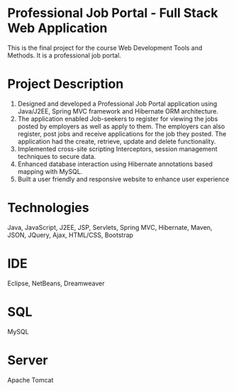 # Professional Job Portal - Full Stack Web Application
This is the final project for the course Web Development Tools and Methods. It is a professional job portal.

# Project Description
1. Designed and developed a Professional Job Portal application using Java/J2EE, Spring MVC framework and Hibernate ORM architecture.
2. The application enabled Job-seekers to register for viewing the jobs posted by employers as well as apply to them. The employers can also register, post jobs and receive applications for the job they posted. The application had the create, retrieve, update and delete functionality.
3. Implemented cross-site scripting Interceptors, session management techniques to secure data. 
4. Enhanced database interaction using Hibernate annotations based mapping with MySQL.
5. Built a user friendly and responsive website to enhance user experience

# Technologies
Java, JavaScript, J2EE, JSP, Servlets, Spring MVC, Hibernate, Maven, JSON, JQuery, Ajax, HTML/CSS, Bootstrap

# IDE
Eclipse, NetBeans, Dreamweaver

# SQL
MySQL

# Server
Apache Tomcat
